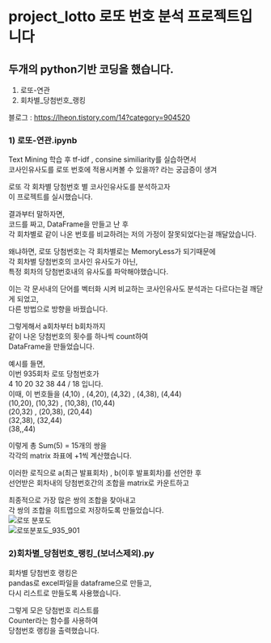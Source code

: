 # project_lotto 로또 번호 분석 프로젝트입니다
## 두개의 python기반 코딩을 했습니다. 
1) 로또-연관   
2) 회차별_당첨번호_랭킹  

블로그 : https://lheon.tistory.com/14?category=904520

### 1) 로또-연관.ipynb    

Text Mining 학습 후 tf-idf , consine similiarity를 실습하면서   
코사인유사도를 로또 번호에 적용시켜볼 수 있을까? 라는 궁금증이 생겨   

로또 각 회차별 당첨번호 별 코사인유사도를 분석하고자    
이 프로젝트를 실시했습니다.   
   
    
   
결과부터 말하자면,   
코드를 짜고, DataFrame을 만들고 난 후   
각 회차별로 같이 나온 번호를 비교하려는 저의 가정이 잘못되었다는걸 깨달았습니다.   
   
왜냐하면, 로또 당첨번호는 각 회차별로는 MemoryLess가 되기때문에   
각 회차별 당첨번호의 코사인 유사도가 아닌,    
특정 회차의 당첨번호내의 유사도를 파악해야했습니다.   

이는 각 문서내의 단어를 벡터화 시켜 비교하는 코사인유사도 분석과는 다르다는걸 깨닫게 되었고,   
다른 방법으로 방향을 바꿨습니다.    

그렇게해서 a회차부터 b회차까지    
같이 나온 당첨번호의 횟수를 하나씩 count하여    
DataFrame을 만들었습니다.   
   
    
   
예시를 들면,    
이번 935회차 로또 당첨번호가    
4 10 20 32 38 44 / 18 입니다.    
이때, 이 번호들을 
(4,10) , (4,20), (4,32) , (4,38), (4,44)   
(10,20), (10,32) , (10,38), (10,44)   
(20,32) , (20,38), (20,44)   
(32,38), (32,44)   
(38,,44)   

이렇게 총 Sum(5) = 15개의 쌍을   
각각의 matrix 좌표에 +1씩 계산했습니다.    
   
이러한 로직으로 a(최근 발표회차) , b(이후 발표회차)를 선언한 후   
선언받은 회차내의 당첨번호간의 조합을 matrix로 카운트하고   
   
최종적으로 가장 많은 쌍의 조합을 찾아내고    
각 쌍의 조합을 히트맵으로 저장하도록 만들었습니다.      
![로또 분포도](https://user-images.githubusercontent.com/68042068/97846441-587b2300-1d31-11eb-8303-33a9c29a0b35.png)   
![로또분포도_935_901](https://user-images.githubusercontent.com/68042068/97846486-6af55c80-1d31-11eb-909f-6b3162127214.png)   

   
### 2)회차별_당첨번호_랭킹_(보너스제외).py   

회차별 당첨번호 랭킹은   
pandas로 excel파일을 dataframe으로 만들고,   
다시 리스트로 만들도록 사용했습니다.   
   
그렇게 모은 당첨번호 리스트를   
Counter라는 함수를 사용하여   
당첨번호 랭킹을 출력했습니다.  


